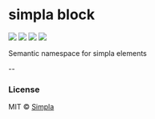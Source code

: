 # simpla block
![][bower-badge] [![][travis-badge]][travis-url] [![][bowerdeps-badge]][bowerdeps-url] [![][npmdevdeps-badge]][npmdevdeps-url]

Semantic namespace for simpla elements

--

### License

MIT © [Simpla](admin@simpla.io)

[bower-badge]: https://img.shields.io/bower/v/simpla-block.svg
[bowerlicense-badge]: https://img.shields.io/bower/l/simpla-block.svg
[travis-badge]: https://img.shields.io/travis/simplaio/simpla-block.svg
[travis-url]: https://travis-ci.org/simplaio/simpla-block
[bowerdeps-badge]: https://img.shields.io/gemnasium/simplaio/simpla-block.svg
[bowerdeps-url]: https://gemnasium.com/bower/simpla-block
[npmdeps-badge]: https://img.shields.io/david/simplaio/simpla-block.svg
[npmdeps-url]: https://david-dm.org/simplaio/simpla-block
[npmdevdeps-badge]: https://img.shields.io/david/dev/simplaio/simpla-block.svg?theme=shields.io
[npmdevdeps-url]: https://david-dm.org/simplaio/simpla-block#info=devDependencies
